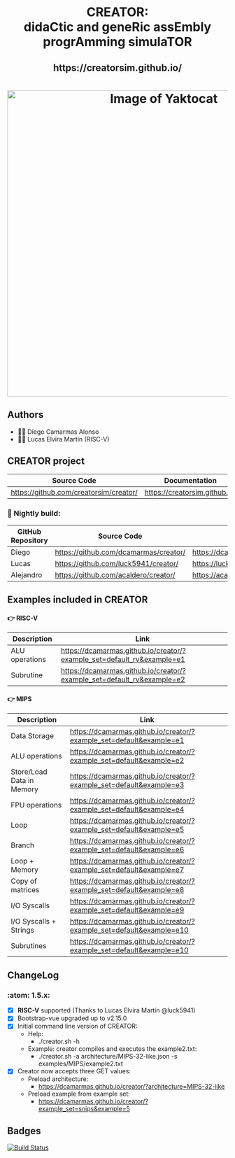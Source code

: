 
<html>
 <h1 align="center">CREATOR: <br>didaCtic and geneRic assEmbly progrAmming simulaTOR</h1>
 <h2 align="center"> https://creatorsim.github.io/ </h2>
 <h1 align="center"><img alt="Image of Yaktocat" width="700vw" src="https://creatorsim.github.io/images/user_mode/execute_program.PNG"></h1>
</html>

## Authors
* :technologist: Diego Camarmas Alonso
* :technologist: Lucas Elvira Martín (RISC-V)


## CREATOR project
 
| Source Code                             | Documentation                  | Creator                                | 
|-----------------------------------------|--------------------------------|----------------------------------------| 
| https://github.com/creatorsim/creator/  |  https://creatorsim.github.io/ |  https://creatorsim.github.io/creator/ | 

### :microscope:	 Nightly build:

| GitHub Repository | Source Code                     | Creator                                | 
|-------------------|-----------------------------------------|----------------------------------------| 
| Diego             | https://github.com/dcamarmas/creator/   |  https://dcamarmas.github.io/creator/  | 
| Lucas             | https://github.com/luck5941/creator/    |  https://luck5941.github.io/creator/   | 
| Alejandro         | https://github.com/acaldero/creator/    |  https://acaldero.github.io/creator/   | 


## Examples included in CREATOR

#### :point_right:	 RISC-V

| Description                | Link                                                                   |
|----------------------------|------------------------------------------------------------------------| 
| ALU operations             | https://dcamarmas.github.io/creator/?example_set=default_rv&example=e1 |
| Subrutine                  | https://dcamarmas.github.io/creator/?example_set=default_rv&example=e2 |

#### :point_right:	 MIPS

| Description                | Link                                                                 |
|----------------------------|----------------------------------------------------------------------|
| Data Storage               | https://dcamarmas.github.io/creator/?example_set=default&example=e1  |
| ALU operations             | https://dcamarmas.github.io/creator/?example_set=default&example=e2  |
| Store/Load Data in Memory  | https://dcamarmas.github.io/creator/?example_set=default&example=e3  |
| FPU operations             | https://dcamarmas.github.io/creator/?example_set=default&example=e4  |
| Loop                       | https://dcamarmas.github.io/creator/?example_set=default&example=e5  |
| Branch                     | https://dcamarmas.github.io/creator/?example_set=default&example=e6  |
| Loop + Memory              | https://dcamarmas.github.io/creator/?example_set=default&example=e7  |
| Copy of matrices           | https://dcamarmas.github.io/creator/?example_set=default&example=e8  |
| I/O Syscalls               | https://dcamarmas.github.io/creator/?example_set=default&example=e9  |
| I/O Syscalls + Strings     | https://dcamarmas.github.io/creator/?example_set=default&example=e10 |
| Subrutines                 | https://dcamarmas.github.io/creator/?example_set=default&example=e10 |
 
    
## ChangeLog

### :atom:	 1.5.x:
- [x] **RISC-V** supported (Thanks to Lucas Elvira Martín @luck5941)
- [x] Bootstrap-vue upgraded up to v2.15.0
- [X] Initial command line version of CREATOR: 
     * Help:
       * ./creator.sh -h
     * Example: creator compiles and executes the example2.txt:
       * ./creator.sh -a architecture/MIPS-32-like.json -s examples/MIPS/example2.txt
- [x] Creator now accepts three GET values:
     * Preload architecture:
       * https://dcamarmas.github.io/creator/?architecture=MIPS-32-like
     * Preload example from example set:
       * https://dcamarmas.github.io/creator/?example_set=snips&example=5


## Badges

[![Build Status](https://travis-ci.org/dcamarmas/creator.svg?branch=master)](https://travis-ci.org/dcamarmas/creator)

